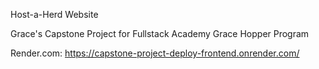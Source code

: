Host-a-Herd Website

Grace's Capstone Project for Fullstack Academy Grace Hopper Program

Render.com: https://capstone-project-deploy-frontend.onrender.com/